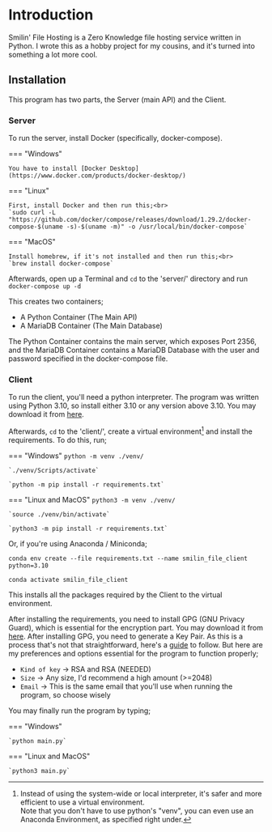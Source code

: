 # Introduction
Smilin' File Hosting is a Zero Knowledge file hosting service written in Python. I wrote this as a hobby project for
my cousins, and it's turned into something a lot more cool.

## Installation
This program has two parts, the Server (main API) and the Client.

### Server
To run the server, install Docker (specifically, docker-compose).

=== "Windows"

    You have to install [Docker Desktop](https://www.docker.com/products/docker-desktop/)

=== "Linux"
    
    First, install Docker and then run this;<br>
    `sudo curl -L "https://github.com/docker/compose/releases/download/1.29.2/docker-compose-$(uname -s)-$(uname -m)" -o /usr/local/bin/docker-compose`

=== "MacOS"

    Install homebrew, if it's not installed and then run this;<br>
    `brew install docker-compose` 

Afterwards, open up a Terminal and `cd` to the 'server/' directory and run<br>
`docker-compose up -d`

This creates two containers;

- A Python Container (The Main API)
- A MariaDB Container (The Main Database)

The Python Container contains the main server, which exposes Port 2356, and the
MariaDB Container contains a MariaDB Database with the user and password specified in the docker-compose file.

### Client
To run the client, you'll need a python interpreter. The program was written using Python 3.10, so install either 3.10
or any version above 3.10. You may download it from [here](https://www.python.org/downloads/).

Afterwards, `cd` to the 'client/', create a virtual environment[^1] and install the requirements. To do this, run;

[^1]:   Instead of using the system-wide or local interpreter, it's safer and more efficient to use a virtual
        environment.<br>Note that you don't have to use python's "venv", you can even use an Anaconda Environment, as
        specified right under.


=== "Windows"
    `python -m venv ./venv/`

    `./venv/Scripts/activate`

    `python -m pip install -r requirements.txt`

=== "Linux and MacOS"
    `python3 -m venv ./venv/`

    `source ./venv/bin/activate`

    `python3 -m pip install -r requirements.txt`

Or, if you're using Anaconda / Miniconda;

`conda env create --file requirements.txt --name smilin_file_client python=3.10`

`conda activate smilin_file_client`

This installs all the packages required by the Client to the virtual environment.

After installing the requirements, you need to install GPG (GNU Privacy Guard), which is essential for the 
encryption part. You may download it from [here](https://gnupg.org/download/index.html). After installing GPG, you
need to generate a Key Pair. As this is a process that's not that straightforward, here's a [guide](https://www.redhat.com/sysadmin/creating-gpg-keypairs)
to follow. But here are my preferences and options essential for the program to function properly;

* `Kind of key` -> RSA and RSA (NEEDED)
* `Size` -> Any size, I'd recommend a high amount (>=2048)
* `Email` -> This is the same email that you'll use when running the program, so choose wisely

You may finally run the program by typing;

=== "Windows"

    `python main.py`

=== "Linux and MacOS"

    `python3 main.py`